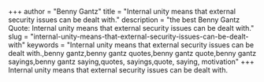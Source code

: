 +++
author = "Benny Gantz"
title = "Internal unity means that external security issues can be dealt with."
description = "the best Benny Gantz Quote: Internal unity means that external security issues can be dealt with."
slug = "internal-unity-means-that-external-security-issues-can-be-dealt-with"
keywords = "Internal unity means that external security issues can be dealt with.,benny gantz,benny gantz quotes,benny gantz quote,benny gantz sayings,benny gantz saying,quotes, sayings,quote, saying, motivation"
+++
Internal unity means that external security issues can be dealt with.
